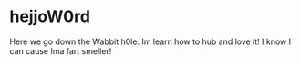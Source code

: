 # hejjoW0rd
Here we go down the Wabbit h0le. Im learn how to hub and love it! I know I can cause Ima fart smeller!

